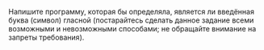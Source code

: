 Напишите программу, которая бы определяла, является ли введённая буква (символ) гласной (постарайтесь сделать данное задание всеми возможными и невозможными способами; не обращайте внимание на запреты требования).
